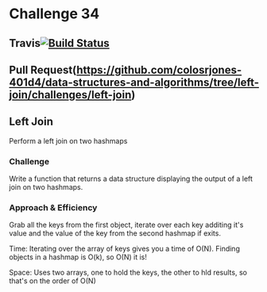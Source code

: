 # Challenge 34 

## Travis[![Build Status](https://travis-ci.org/colosrjones-401d4/data-structures-and-algorithms.svg?branch=master)](https://travis-ci.org/colosrjones-401d4/data-structures-and-algorithms)
## Pull Request(https://github.com/colosrjones-401d4/data-structures-and-algorithms/tree/left-join/challenges/left-join)

## Left Join

Perform a left join on two hashmaps

### Challenge

Write a function that returns a data structure displaying the output of a left join on two hashmaps. 

### Approach & Efficiency

Grab all the keys from the first object, iterate over each key additing it's value and the value of the key from the second hashmap if exits. 
 
Time: Iterating over the array of keys gives you a time of O(N). Finding objects in a hashmap is O(k), so O(N) it is!

Space: Uses two arrays, one to hold the keys, the other to hld results, so that's on the order of O(N)
